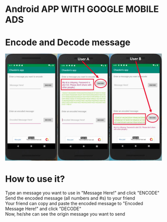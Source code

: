 # Android APP WITH GOOGLE MOBILE ADS
# Encode and Decode message
![Image of APP](https://github.com/chbyang/Android-App-with-Google-Mobile-Ads/blob/master/app_description.jpg)
# How to use it?
Type an message you want to use in "Message Here!" and click "ENCODE"  
Send the encoded message (all numbers and #s) to your friend  
Your friend can copy and paste the encoded message to "Encoded Message Here!" and click "DECODE"  
Now, he/she can see the origin message you want to send  
